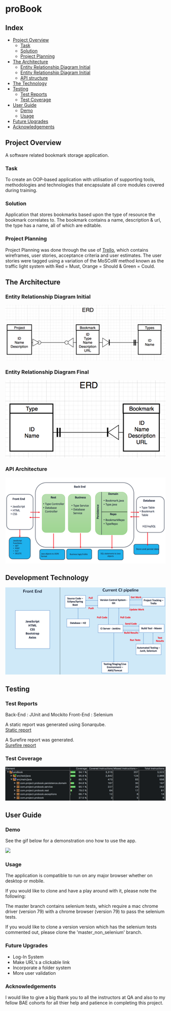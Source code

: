 # proBook

## Index

* [Project Overview](#overview)
    * [Task](#task)
    * [Solution](#concept)
    * [Project Planning](#projectplan)
* [The Architecture](#architecture)
    * [Entity Relationship Diagram Initial](#ERDinitial)
    * [Entity Relationship Diagram Initial](#ERDinitial)
    * [API structure](#API)
* [The Technology](#technology)
* [Testing](#testing)
    * [Test Reports](#testreports)
    * [Test Coverage](#coverage)
* [User Guide](#guide)
    * [Demo](#demo)
    * [Usage](#usage)
* [Future Upgrades](#upgrades)
* [Acknowledgements](#acknowledgements)

<a name="overview"></a>
## Project Overview
A software related bookmark storage application.

<a name="task"></a>
### Task
To create an OOP-based application with utilisation of supporting tools, methodologies and technologies that encapsulate all core modules covered during training.

<a name="solution"></a>
### Solution
Application that stores bookmarks based upon the type of resource the bookmark correlates to. The bookmark contains a name, description & url, the type has a name, all of which are editable.

<a name="projectplan"></a>
### Project Planning
Project Planning was done through the use of [Trello](https://trello.com/b/IN6JKwPY/probook), which contains wireframes, user stories, acceptance criteria and user estimates. The user stories were tagged using a variation of the  MoSCoW method known as the traffic light system with Red = Must, Orange = Should & Green = Could.  

<a name="architecture"></a>
## The Architecture

<a name="ERDinitial"></a>
###  Entity Relationship Diagram Initial
![](./Documentation/Initial_ERD.png)

<a name="ERDfinal"></a>
###  Entity Relationship Diagram Final
![](./Documentation/Final_ERD.png)

<a name="API"></a>
###  API Architecture

![](./Documentation/Application_Architecture.png)


<a name="technology"></a>
## Development Technology


![](./Documentation/development_technologies.png)


<a name="testing"></a>
## Testing

<a name="testreports"></a>
### Test Reports

Back-End : JUnit and Mockito 
Front-End :  Selenium 

A static report was generated using Sonarqube.    
[Static report](./Documentation/sonar_qube_report.png)  

A Surefire report was generated.    
[Surefire report](./Documentation/Surefire_Report_proBook.pdf)


<a name="coverage"></a>
###  Test Coverage

![](./Documentation/back_end_coverage.png)

<a name="guide"></a>
## User Guide

<a name="demo"></a>
### Demo
See the gif below for a demonstration ono how to use the app.

![](./Documentation/ProBook_Demo.gif)

<a name ="usage"></a>
### Usage

The application is compatible to run on any major browser whether on desktop or mobile.

If you would like to clone and have a play around with it, please note the following:

The master branch contains selenium tests, which require a mac chrome driver (version 79) with a chrome browser (version 79) to pass the selenium tests.

If you would like to clone a version version which has the selenium tests commented out, please clone the 'master_non_selenium' branch.

<a name ="upgrades"></a>
### Future Upgrades
* Log-In System
* Make URL's a clickable link
* Incorporate a folder system
* More user validation

<a name ="acknowledgements"></a>
### Acknowledgements

I would like to give a big thank you to all the instructors at QA and also to my fellow BAE cohorts for all thier help and patience in completing this project.

